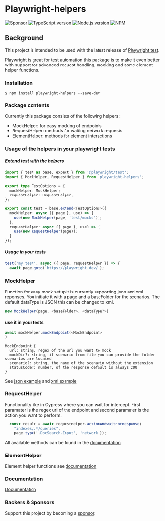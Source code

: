 # Playwright-helpers

[![Sponsor][sponsor-badge]][sponsor]
[![TypeScript version][ts-badge]][typescript-5-0]
[![Node.js version][nodejs-badge]][nodejs]
[![NPM][npm-badge]][npm]

## Background

This project is intended to be used with the latest release of [Playwright test](https://playwright.dev/docs/api/class-test).

Playwright is great for test automation this package is to make it even better with support for advanced request handling, mocking and some
element helper functions.


### Installation
```
$ npm install playwright-helpers --save-dev
```

### Package contents

Currently this package consists of the following helpers:

- MockHelper: for easy mocking of endpoints
- RequestHelper: methods for waiting network requests 
- ElementHelper: methods for element interactions 

### Usage of the helpers in your playwright tests

##### Extend test with the helpers
```ts
import { test as base, expect } from '@playwright/test';
import { MockHelper, RequestHelper } from 'playwright-helpers';

export type TestOptions = {
  mockHelper: MockHelper;
  requestHelper: RequestHelper;
};

export const test = base.extend<TestOptions>({
  mockHelper: async ({ page }, use) => {
    use(new MockHelper(page, 'test/mocks'));
  },
  requestHelper: async ({ page }, use) => {
    use(new RequestHelper(page));
  }
});
```

##### Usage in your tests

```ts
test('my test', async ({ page, requestHelper }) => {
  await page.goto('https://playwright.dev/');
```

### MockHelper
Function for easy mock setup it is currently supporting json and xml reponses. You initiate it with a page and a baseFolder for the scenarios. The default dataType is JSON 
this can be changed to xml. 

```ts
new MockHelper(page, <baseFolder>, <dataType?>)
```


#### use it in your tests

```ts
await mockHelper.mockEndpoint(<MockEndpoint>
)
```

```
MockEndpoint {
  url: string, regex of the url you want to mock
  mockDir?: string, if scenario from file you can provide the folder scenarios are located 
  scenario?: string, the name of the scenario without the extension
  statusCode?: number, of the response default is always 200
}
```

See [json example](/test/mock-helper.test.ts) and [xml example](/test/mock-helper-xml.test.ts)

### RequestHelper

Functionality like in Cypress where you can wait for intercept. First paramater is the regex url of the endpoint and second paramater is the action you want to perform.

```ts
  const result = await requestHelper.actionAndwaitForResponse(
    "indexes/.*/queries",
    page.type('.DocSearch-Input', 'network'));
```


All available methods can be found in the [documentation][docsRequestHelper]

### ElementHelper
Element helper functions see [documentation][docsElementHelper]


### Documentation
[Documentation][docs]


### Backers & Sponsors
Support this project by becoming a [sponsor][sponsor].


[ts-badge]: https://img.shields.io/badge/TypeScript-5.0-blue.svg
[nodejs-badge]: https://img.shields.io/badge/Node.js->=%2018.12-blue.svg
[nodejs]: https://nodejs.org/dist/latest-v18.x/docs/api/
[npm-badge]: https://badge.fury.io/js/playwright-helpers.svg
[npm]: https://www.npmjs.com/package/playwright-helpers
[typescript]: https://www.typescriptlang.org/
[typescript-5-0]: https://devblogs.microsoft.com/typescript/announcing-typescript-5-0/
[sponsor-badge]: https://img.shields.io/badge/♥-Sponsor-fc0fb5.svg
[sponsor]: https://www.paypal.com/donate/?hosted_button_id=8BHNM42PKHJ5U
[docs]: https://jvdieten.github.io/playwright-helpers/modules.html
[docsElementHelper]: https://jvdieten.github.io/playwright-helpers/classes/ElementHelper.html
[docsRequestHelper]: https://jvdieten.github.io/playwright-helpers/classes/RequestHelper.html

